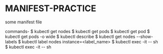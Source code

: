 # MANIFEST-PRACTICE
some manifest file

commands-
$ kubectl get nodes
$ kubectl get pods
$ kubectl get pod
$ kubectl get pods -o wide
$ kubectl describe <podname>
$ kubectl get nodes --show-labels
$ kubectl label nodes <ip address> instance=<label_name>
$ kubectl exec <podname> -it -- sh
$ kubectl exec -it <podname> -- sh
